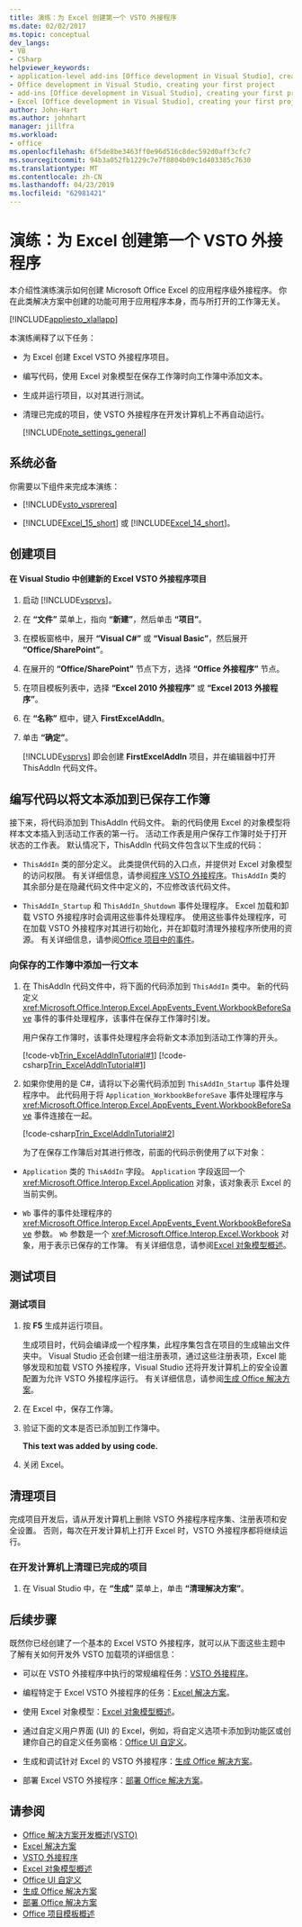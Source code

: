```yaml
---
title: 演练：为 Excel 创建第一个 VSTO 外接程序
ms.date: 02/02/2017
ms.topic: conceptual
dev_langs:
- VB
- CSharp
helpviewer_keywords:
- application-level add-ins [Office development in Visual Studio], creating your first project
- Office development in Visual Studio, creating your first project
- add-ins [Office development in Visual Studio], creating your first project
- Excel [Office development in Visual Studio], creating your first project
author: John-Hart
ms.author: johnhart
manager: jillfra
ms.workload:
- office
ms.openlocfilehash: 6f5de8be3463ff0e96d516c8dec592d0aff3cfc7
ms.sourcegitcommit: 94b3a052fb1229c7e7f8804b09c1d403385c7630
ms.translationtype: MT
ms.contentlocale: zh-CN
ms.lasthandoff: 04/23/2019
ms.locfileid: "62981421"
---
```

# <a name="walkthrough-create-your-first-vsto-add-in-for-excel"></a>演练：为 Excel 创建第一个 VSTO 外接程序
  本介绍性演练演示如何创建 Microsoft Office Excel 的应用程序级外接程序。 你在此类解决方案中创建的功能可用于应用程序本身，而与所打开的工作簿无关。

 [!INCLUDE[appliesto_xlallapp](../vsto/includes/appliesto-xlallapp-md.md)]

 本演练阐释了以下任务：

- 为 Excel 创建 Excel VSTO 外接程序项目。

- 编写代码，使用 Excel 对象模型在保存工作簿时向工作簿中添加文本。

- 生成并运行项目，以对其进行测试。

- 清理已完成的项目，使 VSTO 外接程序在开发计算机上不再自动运行。

  [!INCLUDE[note_settings_general](../sharepoint/includes/note-settings-general-md.md)]

## <a name="prerequisites"></a>系统必备
 你需要以下组件来完成本演练：

- [!INCLUDE[vsto_vsprereq](../vsto/includes/vsto-vsprereq-md.md)]

- [!INCLUDE[Excel_15_short](../vsto/includes/excel-15-short-md.md)] 或 [!INCLUDE[Excel_14_short](../vsto/includes/excel-14-short-md.md)]。

## <a name="create-the-project"></a>创建项目

#### <a name="to-create-a-new-excel-vsto-add-in-project-in-visual-studio"></a>在 Visual Studio 中创建新的 Excel VSTO 外接程序项目

1. 启动 [!INCLUDE[vsprvs](../sharepoint/includes/vsprvs-md.md)]。

2. 在 **“文件”** 菜单上，指向 **“新建”**，然后单击 **“项目”**。

3. 在模板窗格中，展开 **“Visual C#”** 或 **“Visual Basic”**，然后展开 **“Office/SharePoint”**。

4. 在展开的 **“Office/SharePoint”** 节点下方，选择 **“Office 外接程序”** 节点。

5. 在项目模板列表中，选择 **“Excel 2010 外接程序”** 或 **“Excel 2013 外接程序”**。

6. 在 **“名称”** 框中，键入 **FirstExcelAddIn**。

7. 单击 **“确定”**。

     [!INCLUDE[vsprvs](../sharepoint/includes/vsprvs-md.md)] 即会创建 **FirstExcelAddIn** 项目，并在编辑器中打开 ThisAddIn 代码文件。

## <a name="write-code-to-add-text-to-the-saved-workbook"></a>编写代码以将文本添加到已保存工作簿
 接下来，将代码添加到 ThisAddIn 代码文件。 新的代码使用 Excel 的对象模型将样本文本插入到活动工作表的第一行。 活动工作表是用户保存工作簿时处于打开状态的工作表。 默认情况下，ThisAddIn 代码文件包含以下生成的代码：

- `ThisAddIn` 类的部分定义。 此类提供代码的入口点，并提供对 Excel 对象模型的访问权限。 有关详细信息，请参阅[程序 VSTO 外接程序](../vsto/programming-vsto-add-ins.md)。`ThisAddIn` 类的其余部分是在隐藏代码文件中定义的，不应修改该代码文件。

- `ThisAddIn_Startup` 和 `ThisAddIn_Shutdown` 事件处理程序。 Excel 加载和卸载 VSTO 外接程序时会调用这些事件处理程序。 使用这些事件处理程序，可在加载 VSTO 外接程序对其进行初始化，并在卸载时清理外接程序所使用的资源。 有关详细信息，请参阅[Office 项目中的事件](../vsto/events-in-office-projects.md)。

### <a name="to-add-a-line-of-text-to-the-saved-workbook"></a>向保存的工作簿中添加一行文本

1. 在 ThisAddIn 代码文件中，将下面的代码添加到 `ThisAddIn` 类中。 新的代码定义 <xref:Microsoft.Office.Interop.Excel.AppEvents_Event.WorkbookBeforeSave> 事件的事件处理程序，该事件在保存工作簿时引发。

    用户保存工作簿时，该事件处理程序会将新文本添加到活动工作簿的开头。

    [!code-vb[Trin_ExcelAddInTutorial#1](../vsto/codesnippet/VisualBasic/Trin_ExcelAddInTutorial/ThisAddIn.vb#1)]
    [!code-csharp[Trin_ExcelAddInTutorial#1](../vsto/codesnippet/CSharp/Trin_ExcelAddInTutorial/ThisAddIn.cs#1)]

2. 如果你使用的是 C#，请将以下必需代码添加到 `ThisAddIn_Startup` 事件处理程序中。 此代码用于将 `Application_WorkbookBeforeSave` 事件处理程序与 <xref:Microsoft.Office.Interop.Excel.AppEvents_Event.WorkbookBeforeSave> 事件连接在一起。

    [!code-csharp[Trin_ExcelAddInTutorial#2](../vsto/codesnippet/CSharp/Trin_ExcelAddInTutorial/ThisAddIn.cs#2)]

   为了在保存工作簿后对其进行修改，前面的代码示例使用了以下对象：

- `Application` 类的 `ThisAddIn` 字段。 `Application` 字段返回一个 <xref:Microsoft.Office.Interop.Excel.Application> 对象，该对象表示 Excel 的当前实例。

- `Wb` 事件的事件处理程序的 <xref:Microsoft.Office.Interop.Excel.AppEvents_Event.WorkbookBeforeSave> 参数。 `Wb` 参数是一个 <xref:Microsoft.Office.Interop.Excel.Workbook> 对象，用于表示已保存的工作簿。 有关详细信息，请参阅[Excel 对象模型概述](../vsto/excel-object-model-overview.md)。

## <a name="test-the-project"></a>测试项目

### <a name="to-test-the-project"></a>测试项目

1. 按 **F5** 生成并运行项目。

     生成项目时，代码会编译成一个程序集，此程序集包含在项目的生成输出文件夹中。 Visual Studio 还会创建一组注册表项，通过这些注册表项，Excel 能够发现和加载 VSTO 外接程序，Visual Studio 还将开发计算机上的安全设置配置为允许 VSTO 外接程序运行。 有关详细信息，请参阅[生成 Office 解决方案](../vsto/building-office-solutions.md)。

2. 在 Excel 中，保存工作簿。

3. 验证下面的文本是否已添加到工作簿中。

     **This text was added by using code.**

4. 关闭 Excel。

## <a name="clean-up-the-project"></a>清理项目
 完成项目开发后，请从开发计算机上删除 VSTO 外接程序程序集、注册表项和安全设置。 否则，每次在开发计算机上打开 Excel 时，VSTO 外接程序都将继续运行。

### <a name="to-clean-up-the-completed-project-on-your-development-computer"></a>在开发计算机上清理已完成的项目

1. 在 Visual Studio 中，在 **“生成”** 菜单上，单击 **“清理解决方案”**。

## <a name="next-steps"></a>后续步骤
 既然你已经创建了一个基本的 Excel VSTO 外接程序，就可以从下面这些主题中了解有关如何开发外 VSTO 加载项的详细信息：

- 可以在 VSTO 外接程序中执行的常规编程任务：[VSTO 外接程序](../vsto/programming-vsto-add-ins.md)。

- 编程特定于 Excel VSTO 外接程序的任务：[Excel 解决方案](../vsto/excel-solutions.md)。

- 使用 Excel 对象模型：[Excel 对象模型概述](../vsto/excel-object-model-overview.md)。

- 通过自定义用户界面 (UI) 的 Excel，例如，将自定义选项卡添加到功能区或创建你自己的自定义任务窗格：[Office UI 自定义](../vsto/office-ui-customization.md)。

- 生成和调试针对 Excel 的 VSTO 外接程序：[生成 Office 解决方案](../vsto/building-office-solutions.md)。

- 部署 Excel VSTO 外接程序：[部署 Office 解决方案](../vsto/deploying-an-office-solution.md)。

## <a name="see-also"></a>请参阅
- [Office 解决方案开发概述&#40;VSTO&#41;](../vsto/office-solutions-development-overview-vsto.md)
- [Excel 解决方案](../vsto/excel-solutions.md)
- [VSTO 外接程序](../vsto/programming-vsto-add-ins.md)
- [Excel 对象模型概述](../vsto/excel-object-model-overview.md)
- [Office UI 自定义](../vsto/office-ui-customization.md)
- [生成 Office 解决方案](../vsto/building-office-solutions.md)
- [部署 Office 解决方案](../vsto/deploying-an-office-solution.md)
- [Office 项目模板概述](../vsto/office-project-templates-overview.md)
